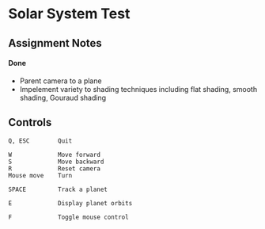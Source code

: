 # Solar System Test

## Assignment Notes
#### Done
- Parent camera to a plane
- Impelement variety to shading techniques including flat shading, smooth shading, Gouraud shading

## Controls
```
Q, ESC        Quit

W             Move forward
S             Move backward
R             Reset camera
Mouse move    Turn

SPACE         Track a planet

E             Display planet orbits

F             Toggle mouse control
```

